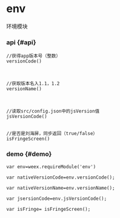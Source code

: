 # env

环境模块

### api {#api}

```
//获得app版本号（整数）
versionCode()



//获取版本名入1.1，1.2
versionName()



//读取src/config.json中的jsVersion值
jsVersionCode()


//是否是刘海屏，同步返回（true/false）
isFringeScreen()
```

### demo {#demo}

```
var env=weex.requireModule('env')

var nativeVersionCode=env.versionCode();

var nativeVersionName=env.versionName();

var jsersionCode=env.jsVersionCode();

var isFringe= isFringeScreen();
```




